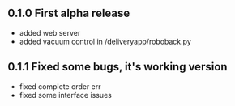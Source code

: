 ## 0.1.0 First alpha release

-   added web server
-   added vacuum control in /deliveryapp/roboback.py


## 0.1.1 Fixed some bugs, it's working version

- fixed complete order err
- fixed some interface issues
